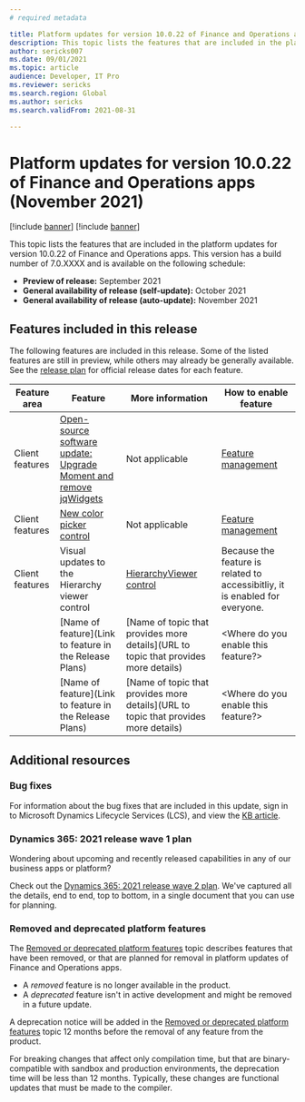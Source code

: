 ```yaml
---
# required metadata

title: Platform updates for version 10.0.22 of Finance and Operations apps (November 2021)
description: This topic lists the features that are included in the platform updates for version 10.0.22 of Finance and Operations apps.
author: sericks007
ms.date: 09/01/2021
ms.topic: article
audience: Developer, IT Pro
ms.reviewer: sericks
ms.search.region: Global
ms.author: sericks
ms.search.validFrom: 2021-08-31

---
```

# Platform updates for version 10.0.22 of Finance and Operations apps (November 2021)

[!include [banner](../includes/banner.md)]
[!include [banner](../includes/preview-banner.md)]

This topic lists the features that are included in the platform updates for version 10.0.22 of Finance and Operations apps. This version has a build number of 7.0.XXXX and is available on the following schedule:

- **Preview of release:** September 2021
- **General availability of release (self-update):** October 2021
- **General availability of release (auto-update):** November 2021

## Features included in this release

The following features are included in this release. Some of the listed features are still in preview, while others may already be generally available. See the [release plan](/dynamics365-release-plan/2021wave2/finance-operations/finance-operations-crossapp-capabilities/planned-features) for official release dates for each feature.

| Feature area   | Feature                                                  | More information              | How to enable feature |
|----------------|----------------------------------------------------------|-------------------------------|-----------------------|
| Client features | [Open-source software update: Upgrade Moment and remove jqWidgets](https://successhub.crm.dynamics.com/main.aspx?appid=0fe9f79a-a1f6-4064-af95-ded6c5e7bd5c&pagetype=entityrecord&etn=rn_releasenote&id=671c33cf-ec01-ec11-94ef-0022482594cd&formid=b28ff4ff-6e3d-40a4-bd93-e454a4b5f731)  | Not applicable | [Feature management](../../fin-ops/get-started/feature-management/feature-management-overview.md) |
| Client features | [New color picker control](https://successhub.crm.dynamics.com/main.aspx?appid=0fe9f79a-a1f6-4064-af95-ded6c5e7bd5c&pagetype=entityrecord&etn=rn_releasenote&id=b03a31e1-ef01-ec11-94ef-0022482594cd&formid=b28ff4ff-6e3d-40a4-bd93-e454a4b5f731)  | Not applicable | [Feature management](../../fin-ops/get-started/feature-management/feature-management-overview.md) |
| Client features | Visual updates to the Hierarchy viewer control  | [HierarchyViewer control](../user-interface/hierarchy-viewer-control.md) | Because the feature is related to accessibitliy, it is enabled for everyone. |
| <Feature area> | [Name of feature](Link to feature in the Release Plans)  | [Name of topic that provides more details](URL to topic that provides more details) | <Where do you enable this feature?> |
| <Feature area> | [Name of feature](Link to feature in the Release Plans)  | [Name of topic that provides more details](URL to topic that provides more details) | <Where do you enable this feature?> |


## Additional resources

### Bug fixes

For information about the bug fixes that are included in this update, sign in to Microsoft Dynamics Lifecycle Services (LCS), and view the [KB article](https://lcs.dynamics.com).

### Dynamics 365: 2021 release wave 1 plan

Wondering about upcoming and recently released capabilities in any of our business apps or platform?

Check out the [Dynamics 365: 2021 release wave 2 plan](/dynamics365-release-plan/2021wave2/). We've captured all the details, end to end, top to bottom, in a single document that you can use for planning.

### Removed and deprecated platform features

The [Removed or deprecated platform features](removed-deprecated-features-platform-updates.md) topic describes features that have been removed, or that are planned for removal in platform updates of Finance and Operations apps.

- A *removed* feature is no longer available in the product.
- A *deprecated* feature isn't in active development and might be removed in a future update.

A deprecation notice will be added in the [Removed or deprecated platform features](removed-deprecated-features-platform-updates.md) topic 12 months before the removal of any feature from the product.

For breaking changes that affect only compilation time, but that are binary-compatible with sandbox and production environments, the deprecation time will be less than 12 months. Typically, these changes are functional updates that must be made to the compiler.
